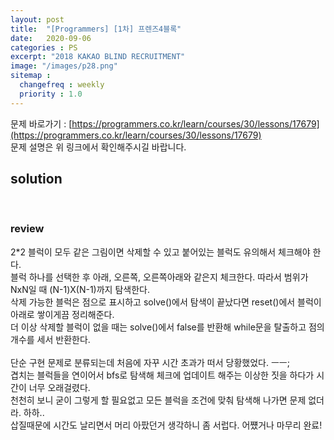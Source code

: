 ```yaml
---
layout: post
title:  "[Programmers] [1차] 프렌즈4블록"
date:   2020-09-06
categories : PS
excerpt: "2018 KAKAO BLIND RECRUITMENT"
image: "/images/p28.png"
sitemap :
  changefreq : weekly
  priority : 1.0
---
```

문제 바로가기 : [https://programmers.co.kr/learn/courses/30/lessons/17679](https://programmers.co.kr/learn/courses/30/lessons/17679)<br>
문제 설명은 위 링크에서 확인해주시길 바랍니다.

## solution
<script src="https://gist.github.com/yooniversal/497e0ff4384a2aba830bf1969ad01a34.js"></script>
<br>

### review
2*2 블럭이 모두 같은 그림이면 삭제할 수 있고 붙어있는 블럭도 유의해서 체크해야 한다.<br>
블럭 하나를 선택한 후 아래, 오른쪽, 오른쪽아래와 같은지 체크한다. 따라서 범위가 NxN일 때 (N-1)X(N-1)까지 탐색한다.<br>
삭제 가능한 블럭은 점으로 표시하고 solve()에서 탐색이 끝났다면 reset()에서 블럭이 아래로 쌓이게끔 정리해준다.<br>
더 이상 삭제할 블럭이 없을 때는 solve()에서 false를 반환해 while문을 탈출하고 점의 개수를 세서 반환한다.<br>
<br>
단순 구현 문제로 분류되는데 처음에 자꾸 시간 초과가 떠서 당황했었다. ㅡㅡ;<br>
겹치는 블럭들을 연이어서 bfs로 탐색해 체크에 업데이트 해주는 이상한 짓을 하다가 시간이 너무 오래걸렸다.<br>
천천히 보니 굳이 그렇게 할 필요없고 모든 블럭을 조건에 맞춰 탐색해 나가면 문제 없더라. 하하..<br>
삽질때문에 시간도 날리면서 머리 아팠던거 생각하니 좀 서럽다. 어쩄거나 마무리 완료!

<script src="https://utteranc.es/client.js"
        repo="yooniversal/blog-comments"
        issue-term="pathname"
        theme="github-light"
        crossorigin="anonymous"
        async>
</script>
